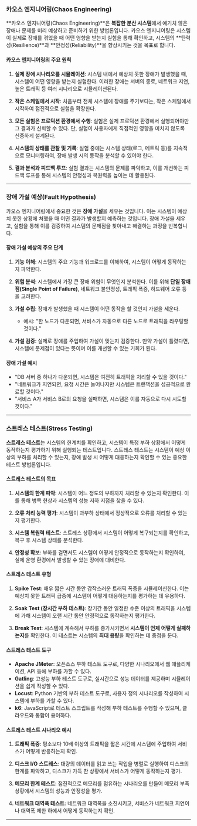 ### 카오스 엔지니어링(Chaos Engineering)

**카오스 엔지니어링(Chaos Engineering)**은 **복잡한 분산 시스템**에서 예기치 않은 장애나 문제를 미리 예상하고 준비하기 위한 방법론입니다. 카오스 엔지니어링은 시스템이 실제로 장애를 겪었을 때 어떤 영향을 받는지 실험을 통해 확인하고, 시스템의 **탄력성(Resilience)**과 **안정성(Reliability)**을 향상시키는 것을 목표로 합니다.

#### 카오스 엔지니어링의 주요 원칙

1. **실제 장애 시나리오를 시뮬레이션**: 시스템 내에서 예상치 못한 장애가 발생했을 때, 시스템이 어떤 영향을 받는지 실험한다. 이러한 장애는 서버의 종료, 네트워크 지연, 높은 트래픽 등 여러 시나리오로 시뮬레이션된다.
   
2. **작은 스케일에서 시작**: 처음부터 전체 시스템에 장애를 주기보다는, 작은 스케일에서 시작하여 점진적으로 실험을 확장한다.

3. **모든 실험은 프로덕션 환경에서 수행**: 실험은 실제 프로덕션 환경에서 실행되어야만 그 결과가 신뢰할 수 있다. 단, 실험이 사용자에게 직접적인 영향을 미치지 않도록 신중하게 설계된다.

4. **시스템의 상태를 관찰 및 기록**: 실험 중에는 시스템 상태(로그, 메트릭 등)를 지속적으로 모니터링하여, 장애 발생 시의 동작을 분석할 수 있어야 한다.

5. **결과 분석과 피드백 루프**: 실험 결과는 시스템의 문제를 파악하고, 이를 개선하는 피드백 루프를 통해 시스템의 안정성과 복원력을 높이는 데 활용된다.

---

### 장애 가설 예상(Fault Hypothesis)

카오스 엔지니어링에서 중요한 것은 **장애 가설**을 세우는 것입니다. 이는 시스템이 예상치 못한 상황에 처했을 때 어떤 결과가 발생할지 예측하는 것입니다. 장애 가설을 세우고, 실험을 통해 이를 검증하여 시스템의 문제점을 찾아내고 해결하는 과정을 반복합니다.

#### 장애 가설 예상의 주요 단계

1. **기능 이해**: 시스템의 주요 기능과 워크로드를 이해하여, 시스템이 어떻게 동작하는지 파악한다.
   
2. **위험 분석**: 시스템에서 가장 큰 장애 위험이 무엇인지 분석한다. 이를 위해 **단일 장애점(Single Point of Failure)**, 네트워크 불안정성, 트래픽 폭증, 하드웨어 오류 등을 고려한다.

3. **가설 수립**: 장애가 발생했을 때 시스템이 어떤 동작을 할 것인지 가설을 세운다.
   - 예시: "한 노드가 다운되면, 서비스가 자동으로 다른 노드로 트래픽을 라우팅할 것이다."

4. **가설 검증**: 실제로 장애를 주입하여 가설이 맞는지 검증한다. 만약 가설이 틀렸다면, 시스템에 문제점이 있다는 뜻이며 이를 개선할 수 있는 기회가 된다.

#### 장애 가설 예시
- "DB 서버 중 하나가 다운되면, 시스템은 여전히 트래픽을 처리할 수 있을 것이다."
- "네트워크가 지연되면, 요청 시간은 늘어나지만 시스템은 트랜잭션을 성공적으로 완료할 것이다."
- "서비스 A가 서비스 B로의 요청을 실패하면, 시스템은 이를 자동으로 다시 시도할 것이다."

---

### 스트레스 테스트(Stress Testing)

**스트레스 테스트**는 시스템의 한계치를 확인하고, 시스템이 특정 부하 상황에서 어떻게 동작하는지 평가하기 위해 실행되는 테스트입니다. 스트레스 테스트는 시스템이 예상 이상의 부하를 처리할 수 있는지, 장애 발생 시 어떻게 대응하는지 확인할 수 있는 중요한 테스트 방법론입니다.

#### 스트레스 테스트의 목표

1. **시스템의 한계 파악**: 시스템이 어느 정도의 부하까지 처리할 수 있는지 확인한다. 이를 통해 병목 현상과 시스템의 성능 저하 지점을 찾을 수 있다.
   
2. **오류 처리 능력 평가**: 시스템이 과부하 상태에서 정상적으로 오류를 처리할 수 있는지 평가한다.

3. **시스템 복원력 테스트**: 스트레스 상황에서 시스템이 어떻게 복구되는지를 확인하고, 복구 후 시스템 상태를 분석한다.

4. **안정성 확보**: 부하를 걸면서도 시스템이 어떻게 안정적으로 동작하는지 확인하여, 실제 운영 환경에서 발생할 수 있는 장애에 대비한다.

#### 스트레스 테스트 유형

1. **Spike Test**: 매우 짧은 시간 동안 갑작스러운 트래픽 폭증을 시뮬레이션한다. 이는 예상치 못한 트래픽 급증에 시스템이 어떻게 대응하는지를 평가하는 데 유용하다.

2. **Soak Test (장시간 부하 테스트)**: 장기간 동안 일정한 수준 이상의 트래픽을 시스템에 가해 시스템이 오랜 시간 동안 안정적으로 동작하는지 평가한다.

3. **Break Test**: 시스템에 계속해서 부하를 증가시키면서 **시스템이 언제 어떻게 실패하는지**를 확인한다. 이 테스트는 시스템의 **최대 용량**을 확인하는 데 중점을 둔다.

#### 스트레스 테스트 도구

- **Apache JMeter**: 오픈소스 부하 테스트 도구로, 다양한 시나리오에서 웹 애플리케이션, API 등에 부하를 가할 수 있다.
- **Gatling**: 고성능 부하 테스트 도구로, 실시간으로 성능 데이터를 제공하며 시뮬레이션을 쉽게 작성할 수 있다.
- **Locust**: Python 기반의 부하 테스트 도구로, 사용자 정의 시나리오를 작성하여 시스템에 부하를 가할 수 있다.
- **k6**: JavaScript로 테스트 스크립트를 작성해 부하 테스트를 수행할 수 있으며, 클라우드와 통합이 용이하다.

#### 스트레스 테스트 시나리오 예시

1. **트래픽 폭증**: 평소보다 10배 이상의 트래픽을 짧은 시간에 시스템에 주입하여 서비스가 어떻게 반응하는지 확인.
   
2. **디스크 I/O 스트레스**: 대량의 데이터를 읽고 쓰는 작업을 병렬로 실행하여 디스크의 한계를 파악하고, 디스크가 가득 찬 상황에서 서비스가 어떻게 동작하는지 평가.

3. **메모리 한계 테스트**: 점진적으로 메모리를 점유하는 시나리오를 만들어 메모리 부족 상황에서 시스템의 성능과 안정성을 평가.

4. **네트워크 대역폭 테스트**: 네트워크 대역폭을 소진시키고, 서비스가 네트워크 지연이나 대역폭 제한 하에서 어떻게 동작하는지 확인.

---
